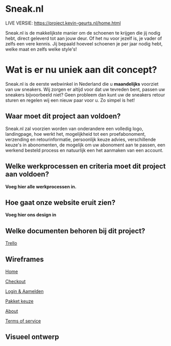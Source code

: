 # Sneak.nl

LIVE VERSIE: https://project.kevin-geurts.nl/home.html

Sneak.nl is de makkelijkste manier om de schoenen te krijgen die jij nodig hebt, direct geleverd tot aan jouw deur. Of het nu voor jezelf is, je vader of zelfs een vere kennis. Jij bepaald hoeveel schoenen je per jaar nodig hebt, welke maat en zelfs welke style's!



# Wat is er nu uniek aan dit concept?

Sneak.nl is de eerste webwinkel in Nederland die  u **maandelijks** voorziet van uw sneakers. Wij zorgen er altijd voor dat uw tevreden bent, passen uw sneakers bijvoorbeeld niet? Geen probleem dan kunt uw de sneakers retour sturen en regelen wij een nieuw paar voor u. Zo simpel is het!

## Waar moet dit project aan voldoen?

Sneak.nl zal voorzien worden van onderandere een volledig logo, landingpage, hoe werkt het, mogelijkheid tot een proefabonoment, verzending en retourinformatie, persoonlijk keuze advies, verschillende keuze's in abonomenten, de mogelijk om uw abonoment aan te passen, een werkend besteld process en natuurlijk een het aanmaken van een account. 

## Welke werkprocessen en criteria moet dit project aan voldoen?

**Voeg hier alle werkprocessen in.**



## Hoe gaat onze website eruit zien?

__Voeg hier ons design in__

## Welke documenten behoren bij dit project?
[Trello](https://trello.com/b/RTj6xR21/sneaknl)

## Wireframes

[Home](https://xd.adobe.com/view/3572b857-6880-46db-6dbd-f350931205e3-4343/)

[Checkout](https://xd.adobe.com/view/c04ec2a9-dddd-446f-62ba-8b21f5c25616-b67f/)

[Login & Aamelden](https://xd.adobe.com/view/29c8d38d-f9d4-4ef8-6d7a-5d09a7dcf118-5ff9/)

[Pakket keuze](https://xd.adobe.com/view/e5d3ff7f-a674-406b-6d64-d906a8985b7b-93e2/)

[About](https://xd.adobe.com/view/43af05dc-b3df-40be-526b-4b906f047c87-359e/)

[Terms of service](https://xd.adobe.com/view/878c7cbd-616b-4e6a-4707-7f55df9726b7-f1bd/)

## Visueel ontwerp


